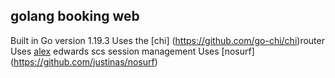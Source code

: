 ## golang booking web
Built in Go version 1.19.3
Uses the [chi] (https://github.com/go-chi/chi)router
Uses [alex](https://github.com/alexedwards/scs) edwards scs session management
Uses [nosurf] (https://github.com/justinas/nosurf)